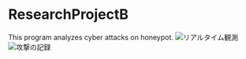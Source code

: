 # ResearchProjectB
This program analyzes cyber attacks on honeypot.
![リアルタイム観測](https://raw.githubusercontent.com/wiki/ochyk/ResearchProjectB/images/kiroku2.gif)
![攻撃の記録](https://raw.githubusercontent.com/wiki/ochyk/ResearchProjectB/images/kiroku1.gif)

